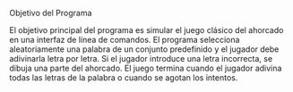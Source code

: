 Objetivo del Programa 

El objetivo principal del programa es simular el juego clásico del ahorcado en una interfaz de línea de comandos.
El programa selecciona aleatoriamente una palabra de un conjunto predefinido y el jugador debe adivinarla letra por letra. Si el jugador introduce una
letra incorrecta, se dibuja una parte del ahorcado. El juego termina cuando el jugador adivina todas las letras de la palabra o cuando se agotan los intentos. 
